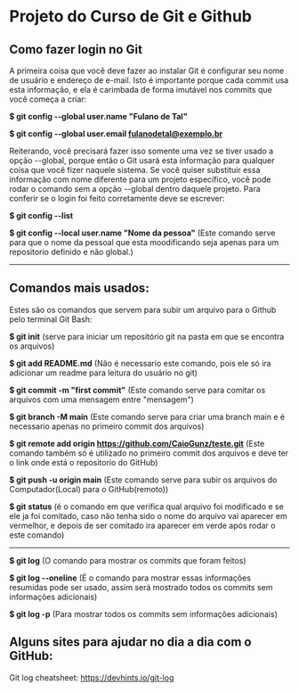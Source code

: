 # Projeto do Curso de Git e Github

## Como fazer login no Git

   A primeira coisa que você deve fazer ao instalar Git é configurar seu nome de usuário e endereço de e-mail. Isto é importante porque cada commit usa esta informação, e ela é carimbada de forma imutável nos commits que você começa a criar:

**$ git config --global user.name "Fulano de Tal"**

**$ git config --global user.email fulanodetal@exemplo.br**
   
   Reiterando, você precisará fazer isso somente uma vez se tiver usado a opção --global, porque então o Git usará esta informação para qualquer coisa que você fizer naquele sistema. Se você quiser substituir essa informação com nome diferente para um projeto específico, você pode rodar o comando sem a opção --global dentro daquele projeto.
   Para conferir se o login foi feito corretamente deve se escrever:

**$ git config --list** 

**$ git config --local user.name "Nome da pessoa"** (Este comando serve para que o nome da pessoal que esta moodificando seja apenas para um repositorio definido e não global.) 

-----------------------------------------------------------------------------------------------------

   ## Comandos mais usados:
   Estes são os comandos que servem para subir um arquivo para o Github pelo terminal Git Bash:

**$ git init** (serve para iniciar um repositório git na pasta em que se encontra os arquivos)

**$ git add README.md** (Não é necessario este comando, pois ele só ira adicionar um readme para leitura do usuário no git)

**$ git commit -m "first commit"** (Este comando serve para comitar os arquivos com uma mensagem entre "mensagem")

**$ git branch -M main** (Este comando serve para criar uma branch main e é necessario apenas no primeiro commit dos arquivos)

**$ git remote add origin https://github.com/CaioGunz/teste.git** (Este comando também só é utilizado no primeiro commit dos arquivos e deve ter o link onde está o repositorio do GitHub)

**$ git push -u origin main** (Este comando serve para subir os arquivos do Computador(Local) para o GitHub(remoto))

**$ git status** (é o comando em que verifica qual arquivo foi modificado e se ele ja foi comitado, caso não tenha sido o nome do arquivo vai aparecer em vermelhor, e depois de ser comitado ira aparecer em verde após rodar o este comando)

-----------------------------------------------------------------------------------------------------

**$ git log** (O comando para mostrar  os commits que foram feitos)

**$ git log --oneline** (É o comando para mostrar essas informações resumidas pode ser usado, assim será mostrado todos os commits sem informações adicionais)

**$ git log -p** (Para mostrar todos os commits sem informações adicionais)




## Alguns sites para ajudar no dia a dia com o GitHub:

Git log cheatsheet:
   https://devhints.io/git-log

